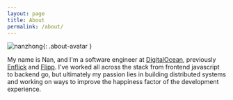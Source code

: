 ```yaml
---
layout: page
title: About
permalink: /about/
---
```


![nanzhong](https://www.gravatar.com/avatar/311119cba0dc9ab6309e334f53434145?s=200){: .about-avatar }

My name is Nan, and I'm a software engineer at [DigitalOcean](https://digitalocean.com), previously [Enflick](https://enflick.com) and [Flipp](https://flipp.com). I've worked all across the stack from frontend javascript to backend go, but ultimately my passion lies in building distributed systems and working on ways to improve the happiness factor of the development experience.
